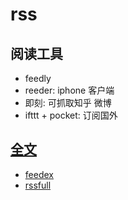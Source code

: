 # rss

## 阅读工具
* feedly
* reeder: iphone 客户端
* 即刻: 可抓取知乎 微博
* ifttt + pocket: 订阅国外

## [全文](http://paranimage.com/5-ways-to-full-content-output/)
* [feedex](https://feedex.net/)
* [rssfull](http://www.rssfull.net/)
